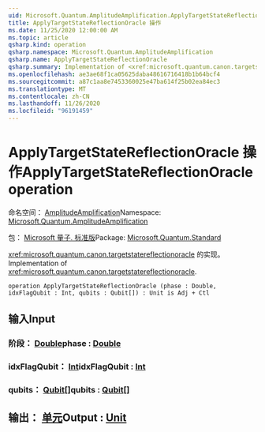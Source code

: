 ```yaml
---
uid: Microsoft.Quantum.AmplitudeAmplification.ApplyTargetStateReflectionOracle
title: ApplyTargetStateReflectionOracle 操作
ms.date: 11/25/2020 12:00:00 AM
ms.topic: article
qsharp.kind: operation
qsharp.namespace: Microsoft.Quantum.AmplitudeAmplification
qsharp.name: ApplyTargetStateReflectionOracle
qsharp.summary: Implementation of <xref:microsoft.quantum.canon.targetstatereflectionoracle>.
ms.openlocfilehash: ae3ae68f1ca05625daba48616716418b1b64bcf4
ms.sourcegitcommit: a87c1aa8e7453360025e47ba614f25b02ea84ec3
ms.translationtype: MT
ms.contentlocale: zh-CN
ms.lasthandoff: 11/26/2020
ms.locfileid: "96191459"
---
```

# <a name="applytargetstatereflectionoracle-operation"></a><span data-ttu-id="16e8f-102">ApplyTargetStateReflectionOracle 操作</span><span class="sxs-lookup"><span data-stu-id="16e8f-102">ApplyTargetStateReflectionOracle operation</span></span>

<span data-ttu-id="16e8f-103">命名空间： [AmplitudeAmplification](xref:Microsoft.Quantum.AmplitudeAmplification)</span><span class="sxs-lookup"><span data-stu-id="16e8f-103">Namespace: [Microsoft.Quantum.AmplitudeAmplification](xref:Microsoft.Quantum.AmplitudeAmplification)</span></span>

<span data-ttu-id="16e8f-104">包： [Microsoft 量子. 标准版](https://nuget.org/packages/Microsoft.Quantum.Standard)</span><span class="sxs-lookup"><span data-stu-id="16e8f-104">Package: [Microsoft.Quantum.Standard](https://nuget.org/packages/Microsoft.Quantum.Standard)</span></span>


<span data-ttu-id="16e8f-105"><xref:microsoft.quantum.canon.targetstatereflectionoracle> 的实现。</span><span class="sxs-lookup"><span data-stu-id="16e8f-105">Implementation of <xref:microsoft.quantum.canon.targetstatereflectionoracle>.</span></span>

```qsharp
operation ApplyTargetStateReflectionOracle (phase : Double, idxFlagQubit : Int, qubits : Qubit[]) : Unit is Adj + Ctl
```


## <a name="input"></a><span data-ttu-id="16e8f-106">输入</span><span class="sxs-lookup"><span data-stu-id="16e8f-106">Input</span></span>

### <a name="phase--double"></a><span data-ttu-id="16e8f-107">阶段： [Double](xref:microsoft.quantum.lang-ref.double)</span><span class="sxs-lookup"><span data-stu-id="16e8f-107">phase : [Double](xref:microsoft.quantum.lang-ref.double)</span></span>




### <a name="idxflagqubit--int"></a><span data-ttu-id="16e8f-108">idxFlagQubit： [Int](xref:microsoft.quantum.lang-ref.int)</span><span class="sxs-lookup"><span data-stu-id="16e8f-108">idxFlagQubit : [Int](xref:microsoft.quantum.lang-ref.int)</span></span>




### <a name="qubits--qubit"></a><span data-ttu-id="16e8f-109">qubits： [Qubit](xref:microsoft.quantum.lang-ref.qubit)[]</span><span class="sxs-lookup"><span data-stu-id="16e8f-109">qubits : [Qubit](xref:microsoft.quantum.lang-ref.qubit)[]</span></span>





## <a name="output--unit"></a><span data-ttu-id="16e8f-110">输出： [单元](xref:microsoft.quantum.lang-ref.unit)</span><span class="sxs-lookup"><span data-stu-id="16e8f-110">Output : [Unit](xref:microsoft.quantum.lang-ref.unit)</span></span>


